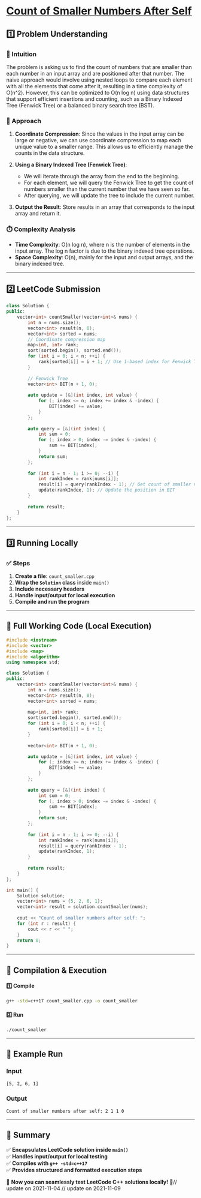 # **[Count of Smaller Numbers After Self](https://leetcode.com/problems/count-of-smaller-numbers-after-self/description/)**  

## **1️⃣ Problem Understanding**  
### **📌 Intuition**  
The problem is asking us to find the count of numbers that are smaller than each number in an input array and are positioned after that number. The naive approach would involve using nested loops to compare each element with all the elements that come after it, resulting in a time complexity of O(n^2). However, this can be optimized to O(n log n) using data structures that support efficient insertions and counting, such as a Binary Indexed Tree (Fenwick Tree) or a balanced binary search tree (BST).

### **🚀 Approach**  
1. **Coordinate Compression**: Since the values in the input array can be large or negative, we can use coordinate compression to map each unique value to a smaller range. This allows us to efficiently manage the counts in the data structure.
  
2. **Using a Binary Indexed Tree (Fenwick Tree)**: 
   - We will iterate through the array from the end to the beginning.
   - For each element, we will query the Fenwick Tree to get the count of numbers smaller than the current number that we have seen so far. 
   - After querying, we will update the tree to include the current number.

3. **Output the Result**: Store results in an array that corresponds to the input array and return it.

### **⏱️ Complexity Analysis**  
- **Time Complexity**: O(n log n), where n is the number of elements in the input array. The log n factor is due to the binary indexed tree operations.
- **Space Complexity**: O(n), mainly for the input and output arrays, and the binary indexed tree.

---  

## **2️⃣ LeetCode Submission**  
```cpp
class Solution {
public:
    vector<int> countSmaller(vector<int>& nums) {
        int n = nums.size();
        vector<int> result(n, 0);
        vector<int> sorted = nums;
        // Coordinate compression map
        map<int, int> rank;
        sort(sorted.begin(), sorted.end());
        for (int i = 0; i < n; ++i) {
            rank[sorted[i]] = i + 1; // Use 1-based index for Fenwick Tree
        }
        
        // Fenwick Tree
        vector<int> BIT(n + 1, 0);
        
        auto update = [&](int index, int value) {
            for (; index <= n; index += index & -index) {
                BIT[index] += value;
            }
        };
        
        auto query = [&](int index) {
            int sum = 0;
            for (; index > 0; index -= index & -index) {
                sum += BIT[index];
            }
            return sum;
        };
        
        for (int i = n - 1; i >= 0; --i) {
            int rankIndex = rank[nums[i]];
            result[i] = query(rankIndex - 1); // Get count of smaller numbers
            update(rankIndex, 1); // Update the position in BIT
        }
        
        return result;
    }
};  
```  

---  

## **3️⃣ Running Locally**  
### **✅ Steps**  
1. **Create a file**: `count_smaller.cpp`  
2. **Wrap the `Solution` class** inside `main()`  
3. **Include necessary headers**  
4. **Handle input/output for local execution**  
5. **Compile and run the program**  

---  

## **📝 Full Working Code (Local Execution)**  
```cpp
#include <iostream>
#include <vector>
#include <map>
#include <algorithm>
using namespace std;

class Solution {
public:
    vector<int> countSmaller(vector<int>& nums) {
        int n = nums.size();
        vector<int> result(n, 0);
        vector<int> sorted = nums;
        
        map<int, int> rank;
        sort(sorted.begin(), sorted.end());
        for (int i = 0; i < n; ++i) {
            rank[sorted[i]] = i + 1; 
        }
        
        vector<int> BIT(n + 1, 0);

        auto update = [&](int index, int value) {
            for (; index <= n; index += index & -index) {
                BIT[index] += value;
            }
        };
        
        auto query = [&](int index) {
            int sum = 0;
            for (; index > 0; index -= index & -index) {
                sum += BIT[index];
            }
            return sum;
        };
        
        for (int i = n - 1; i >= 0; --i) {
            int rankIndex = rank[nums[i]];
            result[i] = query(rankIndex - 1); 
            update(rankIndex, 1); 
        }
        
        return result;
    }
};

int main() {
    Solution solution;
    vector<int> nums = {5, 2, 6, 1};
    vector<int> result = solution.countSmaller(nums);
    
    cout << "Count of smaller numbers after self: ";
    for (int r : result) {
        cout << r << " ";
    }
    return 0;
}  
```  

---  

## **🔧 Compilation & Execution**  
#### **1️⃣ Compile**  
```bash
g++ -std=c++17 count_smaller.cpp -o count_smaller
```  

#### **2️⃣ Run**  
```bash
./count_smaller
```  

---  

## **🎯 Example Run**  
### **Input**  
```
[5, 2, 6, 1]
```  
### **Output**  
```
Count of smaller numbers after self: 2 1 1 0 
```  

---  

## **📌 Summary**  
✅ **Encapsulates LeetCode solution inside `main()`**  
✅ **Handles input/output for local testing**  
✅ **Compiles with `g++ -std=c++17`**  
✅ **Provides structured and formatted execution steps**  

🚀 **Now you can seamlessly test LeetCode C++ solutions locally!** 🚀// update on 2021-11-04
// update on 2021-11-09

